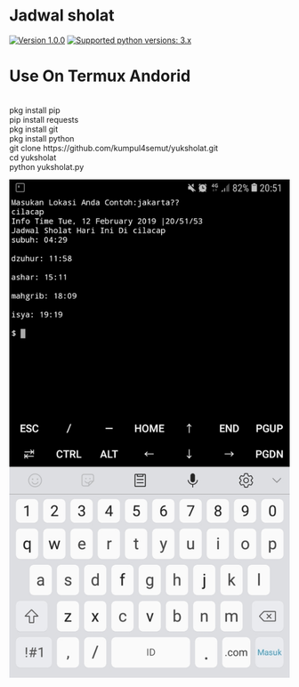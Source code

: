 # Jadwal sholat
 [![Version 1.0.0](https://img.shields.io/badge/version-1.0.0-green.svg "Version 1.0.0")](#) [![Supported python versions: 3.x](https://img.shields.io/badge/python-3.x-green.svg "Supported python versions: 3.x")](https://www.python.org/downloads/)
<br>

# Use On Termux Andorid
<br>
pkg install pip
<br>
pip install requests
<br>
pkg install git
<br>
pkg install python
<br>
git clone https://github.com/kumpul4semut/yuksholat.git
<br>
cd yuksholat
<br>
python yuksholat.py
<br>

![alt text](https://raw.githubusercontent.com/adminssh58/sholat/master/yuksholat.jpg)
